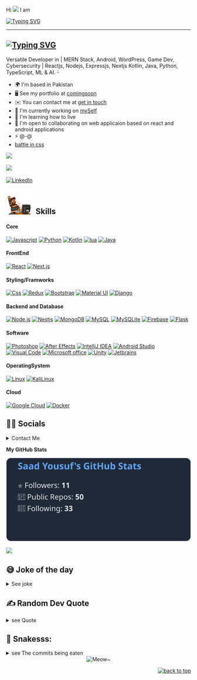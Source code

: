 <div id="tap"> </div>
<p>
  
Hi ![](https://user-images.githubusercontent.com/18350557/176309783-0785949b-9127-417c-8b55-ab5a4333674e.gif) I am 

 [![Typing SVG](https://readme-typing-svg.demolab.com?font=Indie+Flower&duration=1000&pause=500&color=1AF2F7&center=true&vCenter=true&width=70&height=35&lines=Saad;%D8%B3%D8%B9%D8%AF;%E3%82%B5%E3%83%BC%E3%83%89;%EC%82%AC%EB%93%9C;%E8%90%A8%E9%98%BF%E5%BE%B7;%E0%B0%B8%E0%B0%BE%E0%B0%A6%E0%B1%8D)](https://git.io/typing-svg)
</p>

-----
<!--
<a href="https://git.io/typing-svg"><img src="https://readme-typing-svg.demolab.com?font=Indie+Flower&weight=500&size=21&pause=1000&color=10EAF7&width=435&lines=I'm+Syed+Saad+Yousuf+Raza;I+am+a+frontend+and+backend+developer;I+am+a+web+and+android+developer;I+am+from+Pakistan" alt="Typing SVG" /></a>
-->

[![Typing SVG](https://readme-typing-svg.demolab.com?font=Indie+Flower&pause=1000&center=true&vCenter=true&width=435&lines=I'm+Syed+Saad+Yousuf+Raza;I+am+a+frontend+and+backend+developer;I+am+a+web+and+android+developer;I+am+from+Pakistan)](https://git.io/typing-svg)
-----

Versatile Developer in | MERN Stack, Android, WordPress, Game Dev, Cybersecurity | Reactjs, Nodejs, Expressjs, Nextjs Kotlin, Java, Python, TypeScript, ML & AI. ᵕ̈

*   🌍  I'm based in Pakistan
*   🖥️  See my portfolio at [comingsoon](http://comingsoon)
*   ✉️  You can contact me at [get in touch](mailto:saadshaan619@gmail.com)
*   🚀  I'm currently working on [mySelf](https://github.com/bluekitsune-sad/mentalHealthAnalyzer)
*   🧠  I'm learning how to live
*   🤝  I'm open to collaborating on web applicaion based on react and android applications
*   ⚡  @-@
*   [battle in css](https://cssbattle.dev/)


<a href="https://www.fiverr.com/saadyousuf64" target="_blank" rel="noreferrer"><img src="https://img.shields.io/badge/Fiverr-1DBF73.svg?style=for-the-badge&logo=Fiverr&logoColor=white" /></a>

<a href="https://www.x.com/@sad_yosuf" target="_blank" rel="noreferrer"><img src="https://img.shields.io/twitter/follow/sad_yosuf?logo=twitter&style=for-the-badge&color=0891b2&labelColor=1c1917" /></a>

[![LinkedIn](https://img.shields.io/badge/LinkedIn-0077B5?style=for-the-badge&logo=linkedin&logoColor=white)](https://www.linkedin.com/in/syed-saad-yousuf-raza-a83389243)

<h2> <img src="https://github.com/bluekitsune-sad/bluekitsune-sad/blob/main/assets/programming.gif" width=15% /> Skills</h2> 
  <p align="left">
    <h4>Core</h4>
    <a href="https://www.Javascript.com/"><img src="https://cdn.worldvectorlogo.com/logos/javascript-1.svg" alt="Javascript" width="36" height="36"></a>
    <a href="https://www.python.org/"><img src="https://cdn.worldvectorlogo.com/logos/python-5.svg" alt="Python" width="36" height="36"></a>
    <a href="https://kotlinlang.org/"><img src="https://cdn.worldvectorlogo.com/logos/kotlin-1.svg" alt="Kotlin" width="36" height="36"></a>
    <a href="https://www.lua.org/"><img src="https://cdn.worldvectorlogo.com/logos/lua-5.svg" alt="lua" width="36" height="36"></a>
    <a href="https://www.java.com/en/"><img src="https://cdn.worldvectorlogo.com/logos/java-4.svg" alt="Java" width="36" height="36"></a>
    <h4>FrontEnd</h4>
    <a href="https://react.dev/"><img src="https://cdn.worldvectorlogo.com/logos/react-2.svg" alt="React" width="36" height="36"></a>
    <a href="https://nextjs.org/"><img src="https://www.drupal.org/files/styles/grid-3-2x/public/project-images/nextjs-icon-dark-background.png?itok=0YHs2vTR" alt="Next.js" width="36" height="36" ></a>
<!--     <a href="https://jquery.com/"><img src="https://cdn.worldvectorlogo.com/logos/jquery-4.svg" alt="jQuery" width="36" height="36"></a> -->
    <h4>Styling/Framworks</h4>
    <a href="https://sass-lang.com/"><img src="https://cdn.worldvectorlogo.com/logos/sass-1.svg" alt="Css" width="36" height="36"></a>
    <a href="https://redux.js.org/"><img src="https://cdn.worldvectorlogo.com/logos/redux.svg" alt="Redux" width="36" height="36"></a>
    <a href="https://getbootstrap.com/docs/5.0/getting-started/introduction/"><img src="https://cdn.worldvectorlogo.com/logos/bootstrap-5-1.svg" alt="Bootstrap" width="36" height="36"></a>
    <a href="https://mui.com/"><img src="https://cdn.worldvectorlogo.com/logos/material-ui-1.svg" alt="Material UI" width="36" height="36"></a>
    <a href="https://www.djangoproject.com/"><img src="https://cdn.worldvectorlogo.com/logos/django.svg" alt="Django" width="36" height="36"></a>
    <h4>Backend and Database</h4>
    <a href="https://nodejs.org/en"><img src="https://cdn.worldvectorlogo.com/logos/nodejs-icon.svg" alt="Node.js" width="36" height="36"></a>
    <a href="https://nestjs.org/en"><img src="https://nestjs.com/logo-small-gradient.d792062c.svg" alt="Nestjs" width="36" height="36"></a>
    <a href="https://www.mongodb.com/"><img src="https://cdn.worldvectorlogo.com/logos/mongodb-icon-1.svg" alt="MongoDB" width="36" height="36"></a>
    <a href="https://www.mysql.com/"><img src="https://cdn.worldvectorlogo.com/logos/mysql-logo-pure.svg" alt="MySQL" width="36" height="36"></a>
    <a href="https://www.sqlite.org/index.html"><img src="https://cdn.worldvectorlogo.com/logos/sqlite-1.svg" alt="MySQLite" width="36" height="36"></a>
    <a href="https://firebase.google.com/"><img src="https://cdn.worldvectorlogo.com/logos/firebase-1.svg" alt="Firebase" width="36" height="36"></a>
    <a href="https://flask.palletsprojects.com/en/2.3.x/"><img src="https://flask.palletsprojects.com/en/stable/_images/flask-name.svg" alt="Flask" width="56" height="56"></a>
<!--     <h4>Others</h4> -->
    <h4>Software</h4>
    <a href="https://www.adobe.com/"><img src="https://cdn.worldvectorlogo.com/logos/photoshop-cc-4.svg" alt="Photoshop" width="36" height="36"></a>
    <a href="https://www.adobe.com/"><img src="https://cdn.worldvectorlogo.com/logos/after-effects-2019.svg" alt="After Effects" width="36" height="36"></a>
    <a href="https://www.jetbrains.com/idea/"><img src="https://cdn.worldvectorlogo.com/logos/intellij-idea-1.svg" alt="IntelliJ IDEA" width="36" height="36""></a>
    <a href="https://developer.android.com/"><img src="https://cdn.worldvectorlogo.com/logos/android-logomark.svg" alt="Android Studio" width="36" height="36""></a>
    <a href="https://code.visualstudio.com/"><img src="https://cdn.worldvectorlogo.com/logos/visual-studio-code-1.svg" alt="Visual Code" width="36" height="36""></a>
    <a href="https://www.microsoft.com"><img src="https://cdn.worldvectorlogo.com/logos/office-2.svg" alt="Microsoft office" width="36" height="36""></a>
    <a href="https://unity.com/"><img src="https://cdn.sanity.io/images/fuvbjjlp/production/36cbc8ae92c7711afb9ab1ec9f7174863f4d7c19-22x24.svg" alt="Unity" width="36" height="36""></a>
    <a href="https://www.jetbrains.com/" target="_blank" rel="noreferrer"><img src="https://cdn.worldvectorlogo.com/logos/jetbrains-1.svg" width="36" height="36" alt="Jetbrains" /></a>
    <h4>OperatingSystem</h4>
    <a href="https://www.linux.org/"><img src="https://cdn.worldvectorlogo.com/logos/linux-tux.svg" alt="Linux" width="36" height="36"></a>
    <a href="https://www.kali.org/"><img src="https://cdn.worldvectorlogo.com/logos/kali-1.svg" alt="KaliLinux" width="56" height="56"></a>
    <h4>Cloud</h4>
    <a href="https://cloud.google.com/" target="_blank" rel="noreferrer"><img src="https://raw.githubusercontent.com/danielcranney/readme-generator/main/public/icons/skills/googlecloud-colored.svg" width="36" height="36" alt="Google Cloud" /></a>
    <a href="https://www.docker.com/" target="_blank" rel="noreferrer"><img src="https://cdn.worldvectorlogo.com/logos/docker-4.svg" width="36" height="36" alt="Docker" /></a>
</p>

                    
<h2> 🤙🏻 Socials</h2> 
<details>
  <summary>Contact Me</summary>                
  <p align="left"> 
  <a href="https://www.github.com/bluekitsune-sad" target="_blank" rel="noreferrer"> <picture> <source media="(prefers-color-scheme: dark)" srcset="https://raw.githubusercontent.com/danielcranney/readme-generator/main/public/icons/socials/github-dark.svg" /> <source media="(prefers-color-scheme: light)" srcset="https://raw.githubusercontent.com/danielcranney/readme-generator/main/public/icons/socials/github.svg" /> <img src="https://raw.githubusercontent.com/danielcranney/readme-generator/main/public/icons/socials/github.svg" width="32" height="32" /> </picture> </a> 
  <!--   <a href="https://www.linkedin.com/in/syed-saad-yousuf-raza-a83389243"><img src="https://cdn.worldvectorlogo.com/logos/linkedin-icon-2.svg" alt="Linkedin" width="36" height="36""></a>
  </a> -->
  <a href="https://www.x.com/@sad_yosuf" target="_blank" rel="noreferrer"> <picture> <source media="(prefers-color-scheme: dark)" srcset="https://raw.githubusercontent.com/danielcranney/readme-generator/main/public/icons/socials/twitter-dark.svg" />       <source media="(prefers-color-scheme: light)" srcset="https://raw.githubusercontent.com/danielcranney/readme-generator/main/public/icons/socials/twitter.svg" /> <img src="https://raw.githubusercontent.com/danielcranney/readme-generator/main/public/icons/socials/twitter.svg" width="32" height="32" /> </picture> 
  </a>
  </p>
</details>

<b>My GitHub Stats</b>

![Saad Yousuf's GitHub Stats](profileCardCreation/github_stats_card.svg) 

<!--
<a href="http://www.github.com/bluekitsune-sad"><img src="https://github-readme-stats.vercel.app/api?username=bluekitsune-sad&show_icons=true&hide=&count_private=true&title_color=3382ed&text_color=f97316&icon_color=0891b2&bg_color=1c1917&hide_border=true&show_icons=true" alt="bluekitsune-sad's GitHub stats" /></a>
-->


<!--
[![GitHub Streak](https://github-readme-streak-stats.herokuapp.com?user=bluekitsune-sad&theme=chartreuse-dark&hide_border=true&background=2B0202)](https://git.io/streak-stats)
-->

![](https://github-readme-stats.vercel.app/api/top-langs?username=bluekitsune-sad&theme=midnight-purple&hide_border=false&include_all_commits=false&count_private=false&layout=compact)

<h2>😅 Joke of the day</h2>
<details>
    <summary>See joke</summary>
    <a href="https://github.com/ABSphreak/readme-jokes">
        <img src="https://readme-jokes.vercel.app/api?theme=tokyonight&hideBorder" alt="Jokes Card" />
    </a>
</details>
<h2> ✍️ Random Dev Quote</h2> 
<details>
  <summary>see Quote</summary>
  <img src="https://quotes-github-readme.vercel.app/api?type=horizontal&theme=tokyonight" alt="Quote not for you"/>
</details>

<h2> 🐍 Snakesss:</h2> 
<details>
  <summary>see The commits being eaten</summary>
  <picture>
    <source media="(prefers-color-scheme: dark)" srcset="https://raw.githubusercontent.com/bluekitsune-sad/Commit-Snake/output/github-contribution-grid-snake-dark.svg">
    <source media="(prefers-color-scheme: light)" srcset="https://raw.githubusercontent.com/bluekitsune-sad/Commit-Snake/output/github-contribution-grid-snake.svg">
    <img alt="github contribution grid snake animation" src="https://raw.githubusercontent.com/bluekitsune-sad/Commit-Snake/output/github-contribution-grid-snake.svg">
  </picture>
  
</details>

<!--/media.giphy.com/media/WUlplcMpOCEmTGBtBW/giphy.gif-->
<!--🐱CAT-->
<div align="center" ><img alt="Meow~" width="200px" height="200px" src="https://github.com/bluekitsune-sad/bluekitsune-sad/blob/main/assets/catCode.gif"></div>

<!--<p align="right"><a href="#tap"><img src="https://img.shields.io/static/v1?label&message=back+to+top&color=10EAF7&style=flat&logo" alt="back to top" /></a></p>-->
<p align="right"><a href="#tap"><img src="https://img.shields.io/static/v1?label&message=back+to+top&color=09092a&style=flat&logo" alt="back to top" /></a></p>
